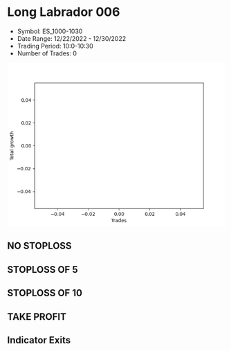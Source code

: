 # Long Labrador 006 
- Symbol: ES_1000-1030
- Date Range: 12/22/2022 - 12/30/2022
- Trading Period: 10:0-10:30
- Number of Trades: 0

![Plot](LongLabrador006ES_1000-1030.png)
## NO STOPLOSS














## STOPLOSS OF 5














## STOPLOSS OF 10














## TAKE PROFIT











## Indicator Exits



